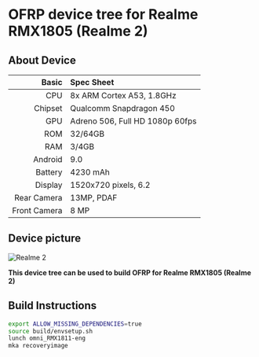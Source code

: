 # OFRP device tree for Realme RMX1805 (Realme 2)

## About Device

Basic   | Spec Sheet
-------:|:----------
CPU     | 8x ARM Cortex A53, 1.8GHz
Chipset | Qualcomm Snapdragon 450
GPU     | Adreno 506, Full HD 1080p 60fps
ROM     | 32/64GB
RAM     | 3/4GB
Android | 9.0
Battery | 4230 mAh
Display | 1520x720 pixels, 6.2
Rear Camera  | 13MP, PDAF
Front Camera | 8 MP

## Device picture

![Realme 2](https://fdn2.gsmarena.com/vv/pics/oppo/oppo-realme-2-2.jpg)

**This device tree can be used to build OFRP for Realme RMX1805 (Realme 2)**

## Build Instructions
```sh
export ALLOW_MISSING_DEPENDENCIES=true
source build/envsetup.sh
lunch omni_RMX1811-eng
mka recoveryimage
```
